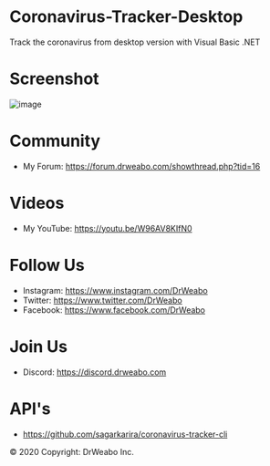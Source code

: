 # Coronavirus-Tracker-Desktop
Track the coronavirus from desktop version with Visual Basic .NET

# Screenshot
![image](https://media.discordapp.net/attachments/524271574660939792/690561925016453210/unknown.png?width=1126&height=634)

# Community

- My Forum: https://forum.drweabo.com/showthread.php?tid=16

# Videos

- My YouTube: https://youtu.be/W96AV8KIfN0

# Follow Us

- Instagram: https://www.instagram.com/DrWeabo
- Twitter: https://www.twitter.com/DrWeabo
- Facebook: https://www.facebook.com/DrWeabo

# Join Us

- Discord: https://discord.drweabo.com

# API's

- https://github.com/sagarkarira/coronavirus-tracker-cli

© 2020 Copyright: DrWeabo Inc.
